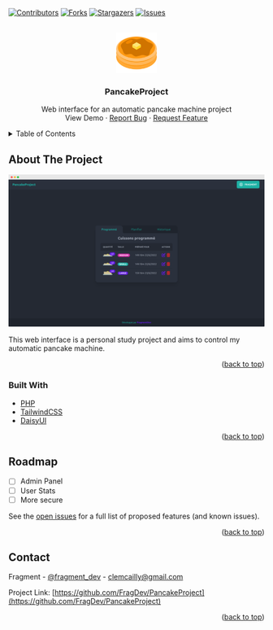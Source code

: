 <div id="top"></div>

<!-- PROJECT SHIELDS -->
[![Contributors][contributors-shield]][contributors-url]
[![Forks][forks-shield]][forks-url]
[![Stargazers][stars-shield]][stars-url]
[![Issues][issues-shield]][issues-url]

<!-- PROJECT LOGO -->
<br />
<div align="center">
  <a href="https://github.com/FragDev/PancakeProject">
    <img src="assets/logo.png" alt="Logo" width="80" height="80">
  </a>

<h3 align="center">PancakeProject</h3>

  <p align="center">
    Web interface for an automatic pancake machine project
    <br />
    <!-- <a href="https://github.com/FragDev/PancakeProject"><strong>Explore the docs »</strong></a>
    <br />
    <br /> -->
    <!-- <a href="https://github.com/FragDev/PancakeProject">View Demo</a> -->
    <a>View Demo</a>
    ·
    <a href="https://github.com/FragDev/PancakeProject/issues">Report Bug</a>
    ·
    <a href="https://github.com/FragDev/PancakeProject/issues">Request Feature</a>
  </p>
</div>


<!-- TABLE OF CONTENTS -->
<details>
  <summary>Table of Contents</summary>
  <ol>
    <li>
      <a href="#about-the-project">About The Project</a>
      <ul>
        <li><a href="#built-with">Built With</a></li>
      </ul>
    </li>
    <li><a href="#roadmap">Roadmap</a></li>
    <li><a href="#contact">Contact</a></li>
  </ol>
</details>


<!-- ABOUT THE PROJECT -->
## About The Project

![Product Name Screen Shot][product-screenshot]

This web interface is a personal study project and aims to control my automatic pancake machine.

<p align="right">(<a href="#top">back to top</a>)</p>



### Built With

* [PHP](https://php.net/)
* [TailwindCSS](https://tailwindcss.com/)
* [DaisyUI](https://daisyui.com/)

<p align="right">(<a href="#top">back to top</a>)</p>


<!-- ROADMAP -->
## Roadmap

- [ ] Admin Panel
- [ ] User Stats
- [ ] More secure

See the [open issues](https://github.com/FragDev/PancakeProject/issues) for a full list of proposed features (and known issues).

<p align="right">(<a href="#top">back to top</a>)</p>


<!-- CONTACT -->
## Contact

Fragment - [@fragment_dev](https://twitter.com/fragment_dev) - clemcailly@gmail.com

Project Link: [https://github.com/FragDev/PancakeProject](https://github.com/FragDev/PancakeProject)

<p align="right">(<a href="#top">back to top</a>)</p>



<!-- MARKDOWN LINKS & IMAGES -->
<!-- https://www.markdownguide.org/basic-syntax/#reference-style-links -->
[contributors-shield]: https://img.shields.io/github/contributors/FragDev/PancakeProject.svg?style=for-the-badge
[contributors-url]: https://github.com/FragDev/PancakeProject/graphs/contributors
[forks-shield]: https://img.shields.io/github/forks/FragDev/PancakeProject.svg?style=for-the-badge
[forks-url]: https://github.com/FragDev/PancakeProject/network/members
[stars-shield]: https://img.shields.io/github/stars/FragDev/PancakeProject.svg?style=for-the-badge
[stars-url]: https://github.com/FragDev/PancakeProject/stargazers
[issues-shield]: https://img.shields.io/github/issues/FragDev/PancakeProject.svg?style=for-the-badge
[issues-url]: https://github.com/FragDev/PancakeProject/issues
[product-screenshot]: assets/preview.png
